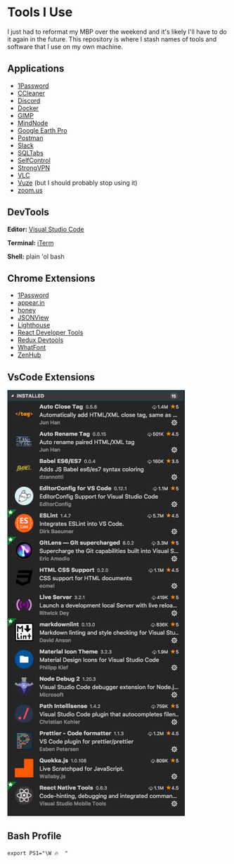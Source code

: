 # Tools I Use

I just had to reformat my MBP over the weekend and it's likely I'll have to do it again in the future. This repository is where I stash names of tools and software that I use on my own machine.

## Applications

- [1Password](https://1password.com/)
- [CCleaner](https://www.ccleaner.com/ccleaner/download)
- [Discord](https://discordapp.com/download)
- [Docker](https://docs.docker.com/install/)
- [GIMP](https://www.gimp.org/downloads/)
- [MindNode](https://mindnode.com/mindnode/mac)
- [Google Earth Pro](https://www.google.com/earth/desktop/)
- [Postman](https://www.getpostman.com/)
- [Slack](https://slack.com/downloads/)
- [SQLTabs](https://www.sqltabs.com/)
- [SelfControl](http://selfcontrolapp.com/)
- [StrongVPN](https://strongvpn.com/setup.html)
- [VLC](https://www.videolan.org/vlc/)
- [Vuze](https://www.best-bittorrent-vpn.com/how-to-use-vuze-anonymously.html) (but I should probably stop using it)
- [zoom.us](https://zoom.us/download)

## DevTools

**Editor:** [Visual Studio Code](https://code.visualstudio.com/download)

<!-- **Editor Theme:** -->

**Terminal:** [iTerm](https://www.iterm2.com/)

<!-- **Terminal Theme:** -->

**Shell:** plain 'ol bash

## Chrome Extensions

- [1Password](https://agilebits.com/onepassword/extensions)
- [appear.in](https://chrome.google.com/webstore/detail/appearin-screen-sharing/bodncoafpihbhpfljcaofnebjkaiaiga?hl=en)
- [honey](https://www.joinhoney.com/)
- [JSONView](https://chrome.google.com/webstore/detail/jsonview/chklaanhfefbnpoihckbnefhakgolnmc?hl=en)
- [Lighthouse](https://chrome.google.com/webstore/detail/lighthouse/blipmdconlkpinefehnmjammfjpmpbjk?hl=en)
- [React Developer Tools](https://chrome.google.com/webstore/detail/react-developer-tools/fmkadmapgofadopljbjfkapdkoienihi?hl=en)
- [Redux Devtools](https://chrome.google.com/webstore/detail/redux-devtools/lmhkpmbekcpmknklioeibfkpmmfibljd?hl=en)
- [WhatFont](https://chrome.google.com/webstore/detail/whatfont/jabopobgcpjmedljpbcaablpmlmfcogm?hl=en)
- [ZenHub](https://chrome.google.com/webstore/detail/zenhub-for-github/ogcgkffhplmphkaahpmffcafajaocjbd?hl=en-US)

## VsCode Extensions

  ![extensions-list](https://github.com/kale-stew/tools-i-use/blob/master/assets/vscode-extensions.png)

## Bash Profile

  `export PS1="\W 🔥  "`
